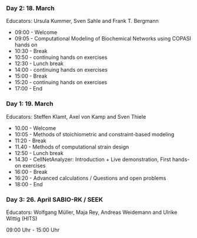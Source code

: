 
### Day 2: 18. March
Educators: Ursula Kummer, Sven Sahle and Frank T. Bergmann

- 09:00 - Welcome
- 09:05 - Computational Modeling of Biochemical Networks using COPASI hands on
- 10:30 - Break
- 10:50 - continuing hands on exercises
- 12:30 - Lunch break
- 14:00 - continuing hands on exercises
- 15:00 - Break
- 15:20 - continuing hands on exercises
- 17:00 - End

### Day 1: 19. March
Educators: Steffen Klamt, Axel von Kamp and Sven Thiele

- 10.00 - Welcome
- 10:05 - Methods of stoichiometric and constraint-based modeling
- 11:20 - Break
- 11.40 - Methods of computational strain design
- 12:50 - Lunch break
- 14.30 - CellNetAnalyzer: Introduction + Live demonstration,
          First hands-on exercises
- 16:00 - Break
- 16:20 - Advanced calculations / Questions and open problems
- 18:00 - End

### Day 3: 26. April SABIO-RK / SEEK
Educators: Wolfgang Müller, Maja Rey, Andreas Weidemann and Ulrike Wittig (HITS)

09:00 Uhr - 15:00 Uhr
